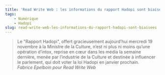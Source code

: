 ```yaml
---
title: 'Read Write Web : les informations du rapport Hadopi sont biaisées'
tags:
    - Numérique
    - Hadopi
slug: read-write-web-les-informations-du-rapport-hadopi-sont-biaisees
---
```


> Le "Rapport Hadopi", offert gracieusement aujourd’hui mercredi 19 novembre à
> la Ministre de la Culture, n’est ni plus ni moins qu’une opération d’intox,
> reprise en cœur dans les média la semaine dernière, menée par l’industrie de
> la Culture et destinée à influencer le parlement, qui doit voter la loi Hadopi
> en janvier prochain.  
>  <cite>Fabrice Epelboin pour Read Write Web</cite>
